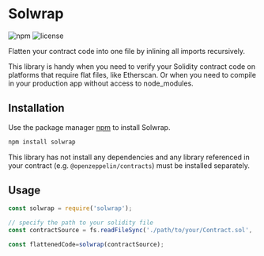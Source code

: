 # Solwrap

![npm](https://img.shields.io/npm/v/solwrap)
![license](https://img.shields.io/npm/l/solwrap)

Flatten your contract code into one file by inlining all imports recursively.

This library is handy when you need to verify your Solidity contract code on platforms that require flat files, like Etherscan. Or when you need to compile in your production app without access to node_modules.

## Installation

Use the package manager [npm](https://www.npmjs.com/) to install Solwrap.

```bash
npm install solwrap
```

This library has not install any dependencies and any library referenced in your contract (e.g. `@openzeppelin/contracts`) must be installed separately.

## Usage

```js
const solwrap = require('solwrap');

// specify the path to your solidity file
const contractSource = fs.readFileSync('./path/to/your/Contract.sol', 'utf8');

const flattenedCode=solwrap(contractSource);
```